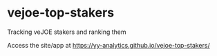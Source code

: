 # vejoe-top-stakers
Tracking veJOE stakers and ranking them

Access the site/app at https://yy-analytics.github.io/vejoe-top-stakers/
